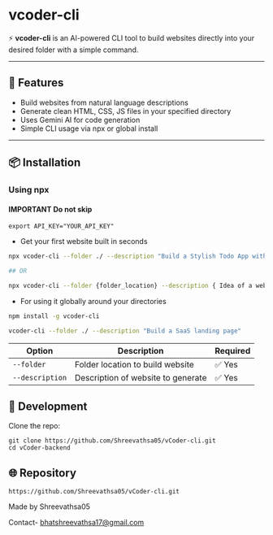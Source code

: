 # vcoder-cli

⚡ **vcoder-cli** is an AI-powered CLI tool to build websites directly into your desired folder with a simple command.

---

## 🚀 Features

- Build websites from natural language descriptions
- Generate clean HTML, CSS, JS files in your specified directory
- Uses Gemini AI for code generation
- Simple CLI usage via npx or global install

---

## 📦 Installation

### Using npx 
#### IMPORTANT  Do not skip
```
export API_KEY="YOUR_API_KEY"

```
- Get your first website built in seconds
```bash
npx vcoder-cli --folder ./ --description "Build a Stylish Todo App with array CRUD"

## OR

npx vcoder-cli --folder {folder_location} --description { Idea of a website }
```
- For using it globally around your directories
```bash
npm install -g vcoder-cli
```
```bash
vcoder-cli --folder ./ --description "Build a SaaS landing page"
```
| Option          | Description                        | Required |
| --------------- | ---------------------------------- | -------- |
| `--folder`      | Folder location to build website   | ✅ Yes    |
| `--description` | Description of website to generate | ✅ Yes    |


## 🔧 Development

Clone the repo:
```
git clone https://github.com/Shreevathsa05/vCoder-cli.git
cd vCoder-backend
```

## 🌐 Repository
```
https://github.com/Shreevathsa05/vCoder-cli.git
```


Made by Shreevathsa05

Contact- bhatshreevathsa17@gmail.com